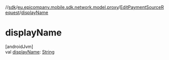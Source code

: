 //[sdk](../../../index.md)/[eu.epicompany.mobile.sdk.network.model.proxy](../index.md)/[EditPaymentSourceRequest](index.md)/[displayName](display-name.md)

# displayName

[androidJvm]\
val [displayName](display-name.md): [String](https://kotlinlang.org/api/latest/jvm/stdlib/kotlin/-string/index.html)
